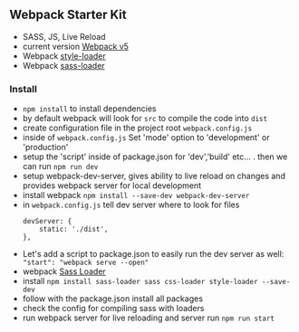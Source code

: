 ## Webpack Starter Kit

- SASS, JS, Live Reload
- current version [Webpack v5](https://webpack.js.org/concepts/)
- Webpack [style-loader](https://webpack.js.org/loaders/style-loader/#recommend)
- Webpack [sass-loader](https://webpack.js.org/loaders/sass-loader/)

### Install

- `npm install` to install dependencies
- by default webpack will look for `src` to compile the code into `dist`
- create configuration file in the project root `webpack.config.js`
- inside of `webpack.config.js` Set 'mode' option to 'development' or 'production'
- setup the 'script' inside of package.json for 'dev','build' etc... . then we can run `npm run dev`
- setup webpack-dev-server, gives ability to live reload on changes and provides webpack server for local development
- install webpack `npm install --save-dev webpack-dev-server`
- in `webpack.config.js` tell dev server where to look for files 
    ``` Example: tell webpack server to serve files from dist director on localhost:8080
    devServer: {
        static: './dist',
    },  
    ```
- Let's add a script to package.json to easily run the dev server as well:
    ``` "start": "webpack serve --open"```
- webpack [Sass Loader](https://webpack.js.org/loaders/sass-loader/)
- install `npm install sass-loader sass css-loader style-loader --save-dev`
- follow with the package.json install all packages
- check the config for compiling sass with loaders
- run webpack server for live reloading and server run `npm run start`